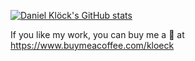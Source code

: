 [![Daniel Klöck's GitHub stats](https://github-readme-stats.vercel.app/api?username=dkk)](https://github.com/anuraghazra/github-readme-stats)

If you like my work, you can buy me a 🍪 at https://www.buymeacoffee.com/kloeck
